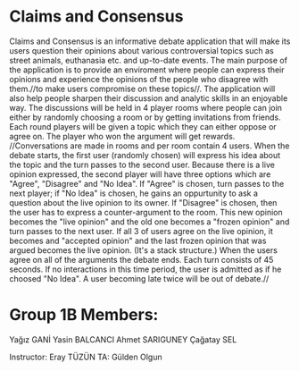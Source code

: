 # Claims and Consensus
  Claims and Consensus is an informative debate application that will make its users question their opinions about various 
controversial topics such as street animals, euthanasia etc. and up-to-date events. The main purpose of the application is  to provide an enviroment where people can express their opinions and experience the opinions of the people who disagree with them.//to make users compromise on these topics//. The application will also help people sharpen their discussion and analytic skills in an enjoyable way. The discussions will be held in 4 player rooms where people can join either by randomly choosing a room or by getting invitations from friends. Each round players will be given a topic which they can either oppose or agree on. The player who won the argument will get rewards.
  //Conversations are made in rooms and per room contain 4 users. When the debate starts, the first user (randomly chosen) will express his idea about the topic and the turn passes to the second user. Because there is a live opinion expressed, the second player will have three options which are "Agree", "Disagree" and "No Idea". If "Agree" is chosen, turn passes to the next player; if "No Idea" is chosen, he gains an oppurtunity to ask a question about the live opinion to its owner. If "Disagree" is chosen, then the user has to express a counter-argument to the room. This new opinion becomes the "live opinion" and the old one becomes a "frozen opinion" and turn passes to the next user. If all 3 of users agree on the live opinion, it becomes and "accepted opinion" and the last frozen opinion that was argued becomes the live opinion. (It's a stack structure.) When the users agree on all of the arguments the debate ends. Each turn consists of 45 seconds. If no interactions in this time period, the user is admitted as if he choosed "No Idea". A user becoming late twice will be out of debate.//
  # Group 1B Members:
  Yağız GANİ
  Yasin BALCANCI
  Ahmet SARIGUNEY
  Çağatay SEL
  
  Instructor: Eray TÜZÜN
  TA: Gülden Olgun
  
